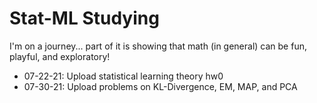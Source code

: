 # Stat-ML Studying

I'm on a journey... part of it is showing that math (in general) can be fun, playful, and exploratory!

* 07-22-21: Upload statistical learning theory hw0
* 07-30-21: Upload problems on KL-Divergence, EM, MAP, and PCA
